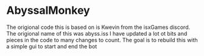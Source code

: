 # AbyssalMonkey
The origional code this is based on is Kwevin from the isxGames discord. The origional name of this was abyss.iss
I have updated a lot ot bits and pieces in the code to many changes to count.
The goal is to rebuild this with a simple gui to start and end the bot



